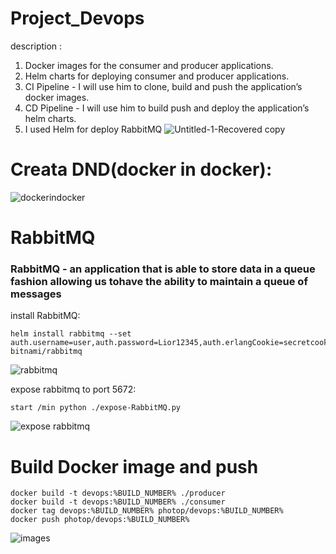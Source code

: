 # Project_Devops

description :
1. Docker images for the consumer and producer applications.
2. Helm charts for deploying consumer and producer applications.
3. CI Pipeline - I will use him to clone, build and push the application’s docker images.
4. CD Pipeline -  I will use him to build push and deploy the application’s helm charts.
5. I used  Helm for deploy RabbitMQ
![Untitled-1-Recovered copy](https://user-images.githubusercontent.com/108216254/179386944-dc91dfa4-c336-4a63-afdb-e49b47aae777.jpg)





# Creata DND(docker in docker):
![dockerindocker](https://user-images.githubusercontent.com/108216254/179387298-45570e48-1316-4866-83da-06395cab62a5.jpg)


# RabbitMQ
###  RabbitMQ - an application that is able to store data in a queue fashion allowing us tohave the ability to maintain a queue of messages

install RabbitMQ:

```
helm install rabbitmq --set auth.username=user,auth.password=Lior12345,auth.erlangCookie=secretcookie,metrics.enabled=true,persistence.enabled=true bitnami/rabbitmq
```

![rabbitmq](https://user-images.githubusercontent.com/108216254/179387498-ac152ce3-906e-42de-8c3e-3a2cc3687f8b.jpg)

expose rabbitmq to port 5672:
```
start /min python ./expose-RabbitMQ.py
```
![expose rabbitmq](https://user-images.githubusercontent.com/108216254/179387798-901c46bc-9e94-41c7-b952-98470aa3519a.jpg)


# Build Docker image and push
```
docker build -t devops:%BUILD_NUMBER% ./producer
docker build -t devops:%BUILD_NUMBER% ./consumer
docker tag devops:%BUILD_NUMBER% photop/devops:%BUILD_NUMBER%
docker push photop/devops:%BUILD_NUMBER%
```
![images](https://user-images.githubusercontent.com/108216254/179389062-99d86878-8c90-43fc-86e7-594fa069e2b7.jpg)

